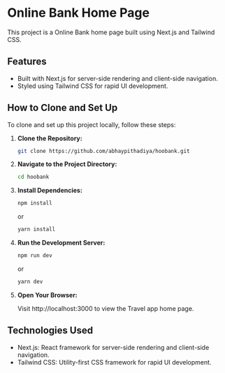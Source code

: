 # Online Bank Home Page

This project is a Online Bank home page built using Next.js and Tailwind CSS.

## Features

- Built with Next.js for server-side rendering and client-side navigation.
- Styled using Tailwind CSS for rapid UI development.

## How to Clone and Set Up

To clone and set up this project locally, follow these steps:

1. **Clone the Repository:**

   ```bash
   git clone https://github.com/abhaypithadiya/hoobank.git
   ```

2. **Navigate to the Project Directory:**

   ```bash
   cd hoobank
   ```

3. **Install Dependencies:**

   ```bash
   npm install
   ```

   or

   ```bash
   yarn install
   ```

4. **Run the Development Server:**

   ```bash
   npm run dev
   ```

   or

   ```bash
   yarn dev
   ```

5. **Open Your Browser:**

   Visit http://localhost:3000 to view the Travel app home page.

## Technologies Used

- Next.js: React framework for server-side rendering and client-side navigation.
- Tailwind CSS: Utility-first CSS framework for rapid UI development.
